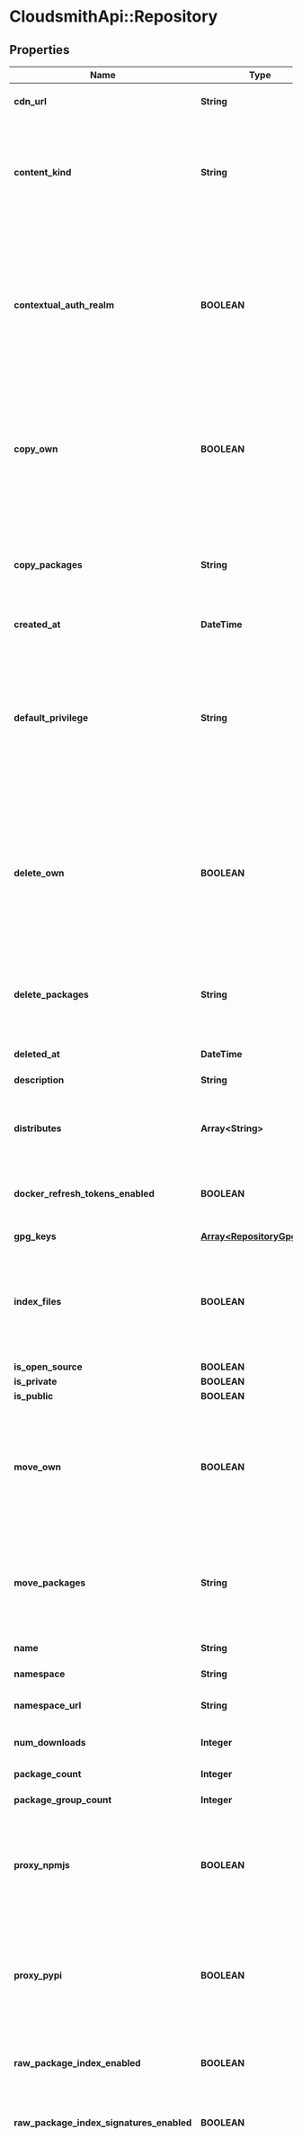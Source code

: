 # CloudsmithApi::Repository

## Properties
Name | Type | Description | Notes
------------ | ------------- | ------------- | -------------
**cdn_url** | **String** | Base URL from which packages and other artifacts are downloaded. | [optional] 
**content_kind** | **String** | The repository content kind determines whether this repository contains packages, or provides a distribution of packages from other repositories. You can only select the content kind at repository creation time. | [optional] [default to &#39;Standard&#39;]
**contextual_auth_realm** | **BOOLEAN** | If checked, missing credentials for this repository where basic authentication is required shall present an enriched value in the &#39;WWW-Authenticate&#39; header containing the namespace and repository. This can be useful for tooling such as SBT where the authentication realm is used to distinguish and disambiguate credentials. | [optional] 
**copy_own** | **BOOLEAN** | If checked, users can copy any of their own packages that they have uploaded, assuming that they still have write privilege for the repository. This takes precedence over privileges configured in the &#39;Access Controls&#39; section of the repository, and any inherited from the org. | [optional] 
**copy_packages** | **String** | This defines the minimum level of privilege required for a user to copy packages. Unless the package was uploaded by that user, in which the permission may be overridden by the user-specific copy setting. | [optional] [default to &#39;Read&#39;]
**created_at** | **DateTime** |  | [optional] 
**default_privilege** | **String** | This defines the default level of privilege that all of your organization members have for this repository. This does not include collaborators, but applies to any member of the org regardless of their own membership role (i.e. it applies to owners, managers and members). Be careful if setting this to admin, because any member will be able to change settings. | [optional] [default to &#39;None&#39;]
**delete_own** | **BOOLEAN** | If checked, users can delete any of their own packages that they have uploaded, assuming that they still have write privilege for the repository. This takes precedence over privileges configured in the &#39;Access Controls&#39; section of the repository, and any inherited from the org. | [optional] 
**delete_packages** | **String** | This defines the minimum level of privilege required for a user to delete packages. Unless the package was uploaded by that user, in which the permission may be overridden by the user-specific delete setting. | [optional] [default to &#39;Admin&#39;]
**deleted_at** | **DateTime** |  | [optional] 
**description** | **String** | A description of the repository&#39;s purpose/contents. | [optional] 
**distributes** | **Array&lt;String&gt;** | The repositories distributed through this repo. Adding repos here is only valid if the content_kind is DISTRIBUTION. | [optional] 
**docker_refresh_tokens_enabled** | **BOOLEAN** | If checked, refresh tokens will be issued in addition to access tokens for Docker authentication. This allows unlimited extension of the lifetime of access tokens. | [optional] 
**gpg_keys** | [**Array&lt;RepositoryGpgKey&gt;**](RepositoryGpgKey.md) |  | [optional] 
**index_files** | **BOOLEAN** | If checked, files contained in packages will be indexed, which increase the synchronisation time required for packages. Note that it is recommended you keep this enabled unless the synchronisation time is significantly impacted. | [optional] 
**is_open_source** | **BOOLEAN** |  | [optional] 
**is_private** | **BOOLEAN** |  | [optional] 
**is_public** | **BOOLEAN** |  | [optional] 
**move_own** | **BOOLEAN** | If checked, users can move any of their own packages that they have uploaded, assuming that they still have write privilege for the repository. This takes precedence over privileges configured in the &#39;Access Controls&#39; section of the repository, and any inherited from the org. | [optional] 
**move_packages** | **String** | This defines the minimum level of privilege required for a user to move packages. Unless the package was uploaded by that user, in which the permission may be overridden by the user-specific move setting. | [optional] [default to &#39;Admin&#39;]
**name** | **String** | A descriptive name for the repository. | 
**namespace** | **String** | Namespace to which this repository belongs. | [optional] 
**namespace_url** | **String** | API endpoint where data about this namespace can be retrieved. | [optional] 
**num_downloads** | **Integer** | The number of downloads for packages in the repository. | [optional] 
**package_count** | **Integer** | The number of packages in the repository. | [optional] 
**package_group_count** | **Integer** | The number of groups in the repository. | [optional] 
**proxy_npmjs** | **BOOLEAN** | If checked, Npm packages that are not in the repository when requested by clients will automatically be proxied from the public npmjs.org registry. If there is at least one version for a package, others will not be proxied. | [optional] 
**proxy_pypi** | **BOOLEAN** | If checked, Python packages that are not in the repository when requested by clients will automatically be proxied from the public pypi.python.org registry. If there is at least one version for a package, others will not be proxied. | [optional] 
**raw_package_index_enabled** | **BOOLEAN** | If checked, HTML and JSON indexes will be generated that list all available raw packages in the repository. | [optional] 
**raw_package_index_signatures_enabled** | **BOOLEAN** | If checked, the HTML and JSON indexes will display raw package GPG signatures alongside the index packages. | [optional] 
**replace_packages** | **String** | This defines the minimum level of privilege required for a user to republish packages. Unless the package was uploaded by that user, in which the permission may be overridden by the user-specific republish setting. Please note that the user still requires the privilege to delete packages that will be replaced by the new package; otherwise the republish will fail. | [optional] [default to &#39;Write&#39;]
**replace_packages_by_default** | **BOOLEAN** | If checked, uploaded packages will overwrite/replace any others with the same attributes (e.g. same version) by default. This only applies if the user has the required privilege for the republishing AND has the required privilege to delete existing packages that they don&#39;t own. | [optional] 
**repository_type** | **Integer** | The repository type changes how it is accessed and billed. Private repositories are visible only to you or authorized delegates. Open-Source repositories are always visible to everyone and are restricted by licensing, but are free to use and come with generous bandwidth/storage. You can only select Open-Source at repository creation time. | [optional] 
**repository_type_str** | **String** | The repository type changes how it is accessed and billed. Private repositories are visible only to you or authorized delegates. Public repositories are visible to all Cloudsmith users. | [optional] [default to &#39;Public&#39;]
**resync_own** | **BOOLEAN** | If checked, users can resync any of their own packages that they have uploaded, assuming that they still have write privilege for the repository. This takes precedence over privileges configured in the &#39;Access Controls&#39; section of the repository, and any inherited from the org. | [optional] 
**resync_packages** | **String** | This defines the minimum level of privilege required for a user to resync packages. Unless the package was uploaded by that user, in which the permission may be overridden by the user-specific resync setting. | [optional] [default to &#39;Admin&#39;]
**scan_own** | **BOOLEAN** | If checked, users can scan any of their own packages that they have uploaded, assuming that they still have write privilege for the repository. This takes precedence over privileges configured in the &#39;Access Controls&#39; section of the repository, and any inherited from the org. | [optional] 
**scan_packages** | **String** | This defines the minimum level of privilege required for a user to scan packages. Unless the package was uploaded by that user, in which the permission may be overridden by the user-specific scan setting. | [optional] [default to &#39;Read&#39;]
**self_html_url** | **String** | Website URL for this repository. | [optional] 
**self_url** | **String** | API endpoint where data about this repository can be retrieved. | [optional] 
**show_setup_all** | **BOOLEAN** | If checked, the Set Me Up help for all formats will always be shown, even if you don&#39;t have packages of that type uploaded. Otherwise, help will only be shown for packages that are in the repository. For example, if you have uploaded only NuGet packages, then the Set Me Up help for NuGet packages will be shown only. | [optional] 
**size** | **Integer** | The calculated size of the repository. | [optional] 
**size_str** | **String** | The calculated size of the repository (human readable). | [optional] 
**slug** | **String** | The slug identifies the repository in URIs. | [optional] 
**slug_perm** | **String** | The slug_perm immutably identifies the repository. It will never change once a repository has been created. | [optional] 
**storage_region** | **String** | The Cloudsmith region in which package files are stored. | [optional] [default to &#39;default&#39;]
**strict_npm_validation** | **BOOLEAN** | If checked, npm packages will be validated strictly to ensure the package matches specifcation. You can turn this off if you have packages that are old or otherwise mildly off-spec, but we can&#39;t guarantee the packages will work with npm-cli or other tooling correctly. Turn off at your own risk! | [optional] 
**use_debian_labels** | **BOOLEAN** | If checked, a &#39;Label&#39; field will be present in Debian-based repositories. It will contain a string that identifies the entitlement token used to authenticate the repository, in the form of &#39;source&#x3D;t-&lt;identifier&gt;&#39;; or &#39;source&#x3D;none&#39; if no token was used. You can use this to help with pinning. | [optional] 
**use_default_cargo_upstream** | **BOOLEAN** | If checked, dependencies of uploaded Cargo crates which do not set an explicit value for \&quot;registry\&quot; will be assumed to be available from crates.io. If unchecked, dependencies with unspecified \&quot;registry\&quot; values will be assumed to be available in the registry being uploaded to. Uncheck this if you want to ensure that dependencies are only ever installed from Cloudsmith unless explicitly specified as belong to another registry. | [optional] 
**use_noarch_packages** | **BOOLEAN** | If checked, noarch packages (if supported) are enabled in installations/configurations. A noarch package is one that is not tied to specific system architecture (like i686). | [optional] 
**use_source_packages** | **BOOLEAN** | If checked, source packages (if supported) are enabled in installations/configurations. A source package is one that contains source code rather than built binaries. | [optional] 
**use_vulnerability_scanning** | **BOOLEAN** | If checked, vulnerability scanning will be enabled for all supported packages within this repository. | [optional] 
**user_entitlements_enabled** | **BOOLEAN** | If checked, users can use and manage their own user-specific entitlement token for the repository (if private). Otherwise, user-specific entitlements are disabled for all users. | [optional] 
**view_statistics** | **String** | This defines the minimum level of privilege required for a user to view repository statistics, to include entitlement-based usage, if applicable. If a user does not have the permission, they won&#39;t be able to view any statistics, either via the UI, API or CLI. | [optional] [default to &#39;Read&#39;]


